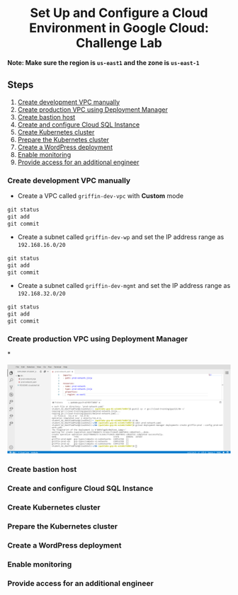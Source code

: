 <h1 align='center'> Set Up and Configure a Cloud Environment in Google Cloud: Challenge Lab </h1>

<strong>Note: Make sure the region is `us-east1` and the zone is `us-east-1`</strong>

<h2> Steps </h2>

1. [Create development VPC manually](#1)
1. [Create production VPC using Deployment Manager](#2)
1. [Create bastion host](#3)
1. [Create and configure Cloud SQL Instance](#4)
1. [Create Kubernetes cluster](#5)
1. [Prepare the Kubernetes cluster](#6)
1. [Create a WordPress deployment](#7)
1. [Enable monitoring](#8)
1. [Provide access for an additional engineer](#9)<br>
 

<h3 id=1>Create development VPC manually</h3>

* Create a VPC called `griffin-dev-vpc` with **Custom** mode
```
git status
git add
git commit
```
* Create a subnet  called `griffin-dev-wp` and set the IP address range as `192.168.16.0/20`
```
git status
git add
git commit
```
* Create a subnet  called `griffin-dev-mgmt` and set the IP address range as `192.168.32.0/20`
```
git status
git add
git commit
```

<h3 id=2>Create production VPC using Deployment Manager</h3>
* 

![Here is result shown in Step 2](./image/1_step2.jpg)

<h3 id=3>Create bastion host</h3>
<h3 id=4>Create and configure Cloud SQL Instance</h3>
<h3 id=5>Create Kubernetes cluster</h3>
<h3 id=6>Prepare the Kubernetes cluster</h3>
<h3 id=7>Create a WordPress deployment</h3>
<h3 id=8>Enable monitoring</h3>
<h3 id=9>Provide access for an additional engineer</h3>

